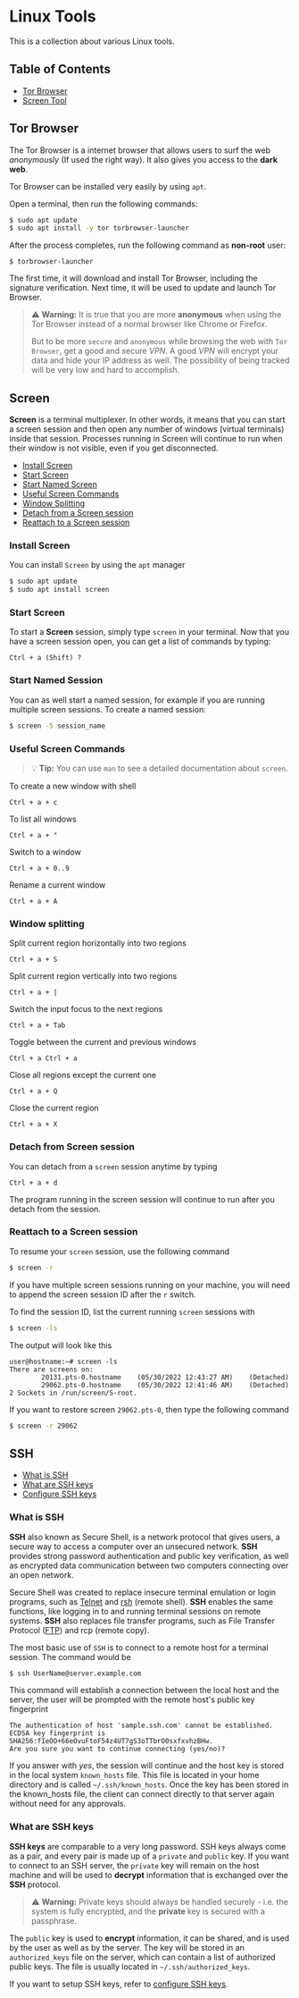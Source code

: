 # Linux Tools

This is a collection about various Linux tools.

## Table of Contents

- [Tor Browser](#tor-browser)
- [Screen Tool](#screen)

## Tor Browser

The Tor Browser is a internet browser that allows users to surf the web _anonymously_ (If used the right way). It also gives you access to the **dark web**.

Tor Browser can be installed very easily by using `apt`.

Open a terminal, then run the following commands:

```bash
$ sudo apt update
$ sudo apt install -y tor torbrowser-launcher
```

After the process completes, run the following command as **non-root** user:

```console
$ torbrowser-launcher
```

The first time, it will download and install Tor Browser, including the signature verification.
Next time, it will be used to update and launch Tor Browser.

> :warning: **Warning:** It is true that you are more **anonymous** when using the Tor Browser instead of a normal browser like Chrome or Firefox.
>
> But to be more `secure` and `anonymous` while browsing the web with `Tor Browser`, get a good and secure _VPN_. A good _VPN_ will encrypt your data and hide your IP address as well. The possibility of being tracked will be very low and hard to accomplish.

## Screen

**Screen** is a terminal multiplexer. In other words, it means that you can start a screen session and then open any number of windows (virtual terminals) inside that session. Processes running in Screen will continue to run when their window is not visible, even if you get disconnected.

- [Install Screen](#install-screen)
- [Start Screen](#start-screen)
- [Start Named Screen](#start-named-session)
- [Useful Screen Commands](#useful-screen-commands)
- [Window Splitting](#window-splitting)
- [Detach from a Screen session](#detach-from-screen-session)
- [Reattach to a Screen session](#reattach-to-a-screen-session)

### Install Screen

You can install `Screen` by using the `apt` manager

```bash
$ sudo apt update
$ sudo apt install screen
```

### Start Screen

To start a **Screen** session, simply type `screen` in your terminal.
Now that you have a screen session open, you can get a list of commands by typing:

```
Ctrl + a (Shift) ?
```

### Start Named Session

You can as well start a named session, for example if you are running multiple screen sessions. To create a named session:

```bash
$ screen -S session_name
```

### Useful Screen Commands

> :bulb: **Tip:** You can use `man` to see a detailed documentation about `screen`.

To create a new window with shell

```
Ctrl + a + c
```

To list all windows

```
Ctrl + a + "
```

Switch to a window

```
Ctrl + a + 0..9
```

Rename a current window

```
Ctrl + a + A
```

### Window splitting

Split current region horizontally into two regions

```
Ctrl + a + S
```

Split current region vertically into two regions

```
Ctrl + a + |
```

Switch the input focus to the next regions

```
Ctrl + a + Tab
```

Toggle between the current and previous windows

```
Ctrl + a Ctrl + a
```

Close all regions except the current one

```
Ctrl + a + Q
```

Close the current region

```
Ctrl + a + X
```

### Detach from Screen session

You can detach from a `screen` session anytime by typing

```
Ctrl + a + d
```

The program running in the screen session will continue to run after you detach from the session.

### Reattach to a Screen session

To resume your `screen` session, use the following command

```bash
$ screen -r
```

If you have multiple screen sessions running on your machine, you will need to append the screen session ID after the `r` switch.

To find the session ID, list the current running `screen` sessions with

```bash
$ screen -ls
```

The output will look like this

```console
user@hostname:~# screen -ls
There are screens on:
        20131.pts-0.hostname    (05/30/2022 12:43:27 AM)    (Detached)
        29062.pts-0.hostname    (05/30/2022 12:41:46 AM)    (Detached)
2 Sockets in /run/screen/S-root.
```

If you want to restore screen `29062.pts-0`, then type the following command

```bash
$ screen -r 29062
```

## SSH

- [What is SSH](#what-is-ssh)
- [What are SSH keys](#what-are-ssh-keys)
- [Configure SSH keys](/linux/configuration.md#configure-ssh-keys)

### What is SSH

**SSH** also known as Secure Shell, is a network protocol that gives users, a secure way to access a computer over an unsecured network. **SSH** provides strong password authentication and public key verification, as well as encrypted data communication between two computers connecting over an open network.

Secure Shell was created to replace insecure terminal emulation or login programs, such as [Telnet](https://wikipedia.org/wiki/Telnet) and [rsh](https://wikipedia.org/wiki/Remote_Shell) (remote shell). **SSH** enables the same functions, like logging in to and running terminal sessions on remote systems. **SSH** also replaces file transfer programs, such as File Transfer Protocol ([FTP](https://wikipedia.org/wiki/File_Transfer_Protocol)) and rcp (remote copy).

The most basic use of `SSH` is to connect to a remote host for a terminal session. The command would be

```bash
$ ssh UserName@server.example.com
```

This command will establish a connection between the local host and the server, the user will be prompted with the remote host's public key fingerprint

```console
The authentication of host 'sample.ssh.com' cannot be established.
ECDSA key fingerprint is SHA256:fIeOO+66eOvuFtoF54z4UT7gS3oTTbrO0sxfxvhzBHw.
Are you sure you want to continue connecting (yes/no)?
```

If you answer with _yes_, the session will continue and the host key is stored in the local system `known_hosts` file. This file is located in your home directory and is called `~/.ssh/known_hosts`.
Once the key has been stored in the known_hosts file, the client can connect directly to that server again without need for any approvals.

### What are SSH keys

**SSH keys** are comparable to a very long password. SSH keys always come as a pair, and every pair is made up of a `private` and `public` key. If you want to connect to an SSH server, the `private` key will remain on the host machine and will be used to **decrypt** information that is exchanged over the **SSH** protocol.

> :warning: **Warning:** Private keys should always be handled securely - i.e. the system is fully encrypted, and the **private** key is secured with a passphrase.

The `public` key is used to **encrypt** information, it can be shared, and is used by the user as well as by the server. The key will be stored in an `authorized_keys` file on the server, which can contain a list of authorized public keys. The file is usually located in `~/.ssh/authorized_keys`.

If you want to setup SSH keys, refer to [configure SSH keys](/linux/configuration.md#configure-ssh-keys).
